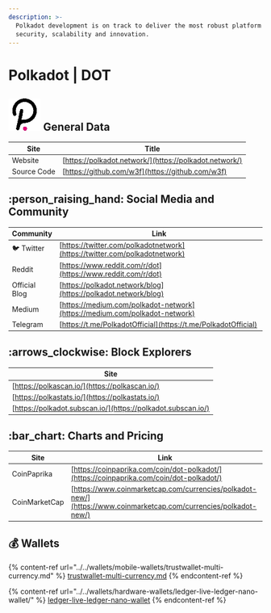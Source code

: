 ```yaml
---
description: >-
  Polkadot development is on track to deliver the most robust platform for
  security, scalability and innovation.
---
```


# Polkadot | DOT

## <img src="../../.gitbook/assets/dot.png" alt="" data-size="line"> General Data

| Site        | Title                                                  |
| ----------- | ------------------------------------------------------ |
| Website     | [https://polkadot.network/](https://polkadot.network/) |
| Source Code | [https://github.com/w3f](https://github.com/w3f)       |

## :person\_raising\_hand: Social Media and Community

| Community      | Link                                                                       |
| -------------- | -------------------------------------------------------------------------- |
| :bird: Twitter | [https://twitter.com/polkadotnetwork](https://twitter.com/polkadotnetwork) |
| Reddit         | [https://www.reddit.com/r/dot](https://www.reddit.com/r/dot)               |
| Official Blog  | [https://polkadot.network/blog](https://polkadot.network/blog)             |
| Medium         | [https://medium.com/polkadot-network](https://medium.com/polkadot-network) |
| Telegram       | [https://t.me/PolkadotOfficial](https://t.me/PolkadotOfficial)             |

## :arrows\_clockwise: Block Explorers

| Site                                                         |
| ------------------------------------------------------------ |
| [https://polkascan.io/](https://polkascan.io/)               |
| [https://polkastats.io/](https://polkastats.io/)             |
| [https://polkadot.subscan.io/](https://polkadot.subscan.io/) |

## :bar\_chart: Charts and Pricing

| Site          | Link                                                                                                             |
| ------------- | ---------------------------------------------------------------------------------------------------------------- |
| CoinPaprika   | [https://coinpaprika.com/coin/dot-polkadot/](https://coinpaprika.com/coin/dot-polkadot/)                         |
| CoinMarketCap | [https://www.coinmarketcap.com/currencies/polkadot-new/](https://www.coinmarketcap.com/currencies/polkadot-new/) |

## :moneybag: Wallets

{% content-ref url="../../wallets/mobile-wallets/trustwallet-multi-currency.md" %}
[trustwallet-multi-currency.md](../../wallets/mobile-wallets/trustwallet-multi-currency.md)
{% endcontent-ref %}

{% content-ref url="../../wallets/hardware-wallets/ledger-live-ledger-nano-wallet/" %}
[ledger-live-ledger-nano-wallet](../../wallets/hardware-wallets/ledger-live-ledger-nano-wallet/)
{% endcontent-ref %}
